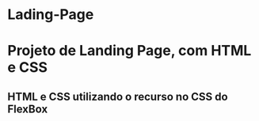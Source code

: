 # Lading-Page
# Projeto de Landing Page, com HTML e CSS
## HTML e CSS utilizando o recurso no CSS do FlexBox
